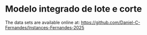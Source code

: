 # Modelo integrado de lote e corte

The data sets are available online at: https://github.com/Daniel-C-Fernandes/Instances-Fernandes-2025

